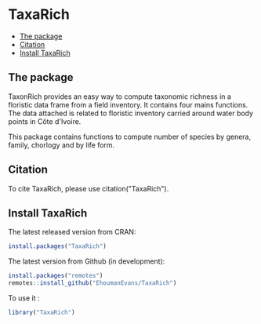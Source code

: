 TaxaRich 
================

-   [The package](#the-package)
-   [Citation](#citation)
-   [Install TaxaRich](#install-TaxaRich)

The package
-----------


TaxonRich provides an easy way to compute taxonomic richness in a floristic data frame from a field inventory. It contains four mains functions. The data attached is related to floristic inventory carried around water body points in Côte d'Ivoire. 

This package contains functions to compute number of species by genera, family, chorlogy and by life form.

Citation
--------

To cite TaxaRich, please use citation("TaxaRich").

Install TaxaRich
---------------

The latest released version from CRAN:

``` r
install.packages("TaxaRich")
```

The latest version from Github (in development):

``` r
install.packages("remotes")
remotes::install_github("EhoumanEvans/TaxaRich")
```

To use it :

``` r
library("TaxaRich")
```
